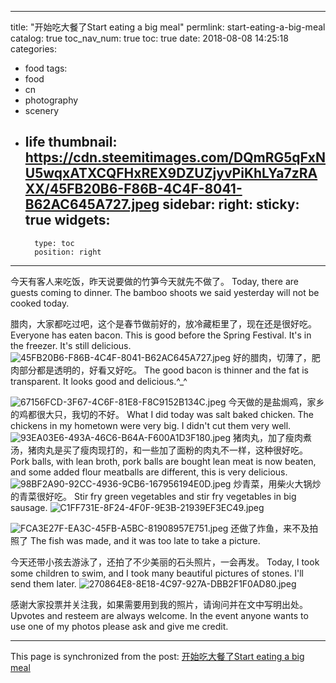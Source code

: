 
---
title: "开始吃大餐了Start eating a big meal"
permlink: start-eating-a-big-meal
catalog: true
toc_nav_num: true
toc: true
date: 2018-08-08 14:25:18
categories:
- food
tags:
- food
- cn
- photography
- scenery
- life
thumbnail: https://cdn.steemitimages.com/DQmRG5qFxNU5wqxATXCQFHxREX9DZUZjyvPiKhLYa7zRAXX/45FB20B6-F86B-4C4F-8041-B62AC645A727.jpeg
sidebar:
    right:
        sticky: true
widgets:
    -
        type: toc
        position: right
---


今天有客人来吃饭，昨天说要做的竹笋今天就先不做了。
Today, there are guests coming to dinner. The bamboo shoots we said yesterday will not be cooked today.

腊肉，大家都吃过吧，这个是春节做前好的，放冷藏柜里了，现在还是很好吃。
Everyone has eaten bacon. This is good before the Spring Festival. It's in the freezer. It's still delicious.
![45FB20B6-F86B-4C4F-8041-B62AC645A727.jpeg](https://cdn.steemitimages.com/DQmRG5qFxNU5wqxATXCQFHxREX9DZUZjyvPiKhLYa7zRAXX/45FB20B6-F86B-4C4F-8041-B62AC645A727.jpeg)
好的腊肉，切薄了，肥肉部分都是透明的，好看又好吃。
The good bacon is thinner and the fat is transparent. It looks good and delicious.^_^

![67156FCD-3F67-4C6F-81E8-F8C9152B134C.jpeg](https://cdn.steemitimages.com/DQmRPiJmvL2S9v1wmUA4MQxdz6nXRvmRQX8r4njdPqnGATv/67156FCD-3F67-4C6F-81E8-F8C9152B134C.jpeg)
今天做的是盐焗鸡，家乡的鸡都很大只，我切的不好。
What I did today was salt baked chicken. The chickens in my hometown were very big. I didn't cut them very well.
![93EA03E6-493A-46C6-B64A-F600A1D3F180.jpeg](https://cdn.steemitimages.com/DQmUHLL9RwkJ9JnqozvP6QA9nQFs8dz6iz9iZDs39dRfYxD/93EA03E6-493A-46C6-B64A-F600A1D3F180.jpeg)
猪肉丸，加了瘦肉煮汤，猪肉丸是买了瘦肉现打的，和一些加了面粉的肉丸不一样，这种很好吃。
Pork balls, with lean broth, pork balls are bought lean meat is now beaten, and some added flour meatballs are different, this is very delicious.
![98BF2A90-92CC-4936-9CB6-167956194E0D.jpeg](https://cdn.steemitimages.com/DQmQ1mGPuCGnKjEXmRy9c2N3jVija3dLNx3Ctv1Np4Sqdo9/98BF2A90-92CC-4936-9CB6-167956194E0D.jpeg)
炒青菜，用柴火大锅炒的青菜很好吃。
Stir fry green vegetables and stir fry vegetables in big sausage.
![C1FF731E-8F24-4F0F-9E3B-21939EF3EC49.jpeg](https://cdn.steemitimages.com/DQmYd7qW3FSvfpW39NJBu7dJWGAvkbf8TRZp1GCwSh7DGEJ/C1FF731E-8F24-4F0F-9E3B-21939EF3EC49.jpeg)

![FCA3E27F-EA3C-45FB-A5BC-81908957E751.jpeg](https://cdn.steemitimages.com/DQmQn4w7WdS1ZmUiwC9GLrBUP9AxKZ6g3vYAwLpEnma5mJF/FCA3E27F-EA3C-45FB-A5BC-81908957E751.jpeg)
还做了炸鱼，来不及拍照了
The fish was made, and it was too late to take a picture.

今天还带小孩去游泳了，还拍了不少美丽的石头照片，一会再发。
Today, I took some children to swim, and I took many beautiful pictures of stones. I'll send them later.
![270864E8-8E18-4C97-927A-DBB2F1F0AD80.jpeg](https://cdn.steemitimages.com/DQmUjYL1VsDpXY1VXeJQkbhUgaxdj4piQQRCQyDaAHp4ZaP/270864E8-8E18-4C97-927A-DBB2F1F0AD80.jpeg)

感谢大家投票并关注我，如果需要用到我的照片，请询问并在文中写明出处。 Upvotes and resteem are always welcome. In the event anyone wants to use one of my photos please ask and give me credit.

- - -

This page is synchronized from the post: [开始吃大餐了Start eating a big meal](https://steemit.com/@cherryzz/start-eating-a-big-meal)
